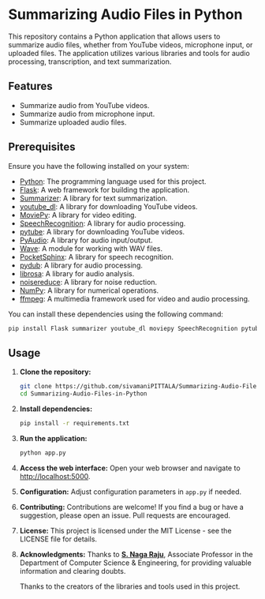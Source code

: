 # Summarizing Audio Files in Python

This repository contains a Python application that allows users to summarize audio files, whether from YouTube videos, microphone input, or uploaded files. The application utilizes various libraries and tools for audio processing, transcription, and text summarization.

## Features

- Summarize audio from YouTube videos.
- Summarize audio from microphone input.
- Summarize uploaded audio files.

## Prerequisites

Ensure you have the following installed on your system:

- [Python](https://www.python.org/downloads/): The programming language used for this project.
- [Flask](https://pypi.org/project/Flask/): A web framework for building the application.
- [Summarizer](https://pypi.org/project/summarizer/): A library for text summarization.
- [youtube_dl](https://pypi.org/project/youtube_dl/): A library for downloading YouTube videos.
- [MoviePy](https://pypi.org/project/moviepy/): A library for video editing.
- [SpeechRecognition](https://pypi.org/project/SpeechRecognition/): A library for audio processing.
- [pytube](https://pypi.org/project/pytube/): A library for downloading YouTube videos.
- [PyAudio](https://pypi.org/project/PyAudio/): A library for audio input/output.
- [Wave](https://docs.python.org/3/library/wave.html): A module for working with WAV files.
- [PocketSphinx](https://pypi.org/project/pocketsphinx/): A library for speech recognition.
- [pydub](https://pypi.org/project/pydub/): A library for audio processing.
- [librosa](https://pypi.org/project/librosa/): A library for audio analysis.
- [noisereduce](https://pypi.org/project/noisereduce/): A library for noise reduction.
- [NumPy](https://pypi.org/project/numpy/): A library for numerical operations.
- [ffmpeg](https://www.ffmpeg.org/): A multimedia framework used for video and audio processing.

You can install these dependencies using the following command:

```bash
pip install Flask summarizer youtube_dl moviepy SpeechRecognition pytube PyAudio pydub librosa noisereduce numpy
```

## Usage

1. **Clone the repository:**
    ```bash
    git clone https://github.com/sivamaniPITTALA/Summarizing-Audio-Files-in-Python.git
    cd Summarizing-Audio-Files-in-Python
    ```

2. **Install dependencies:**
    ```bash
    pip install -r requirements.txt
    ```

3. **Run the application:**
    ```bash
    python app.py
    ```

4. **Access the web interface:**
    Open your web browser and navigate to [http://localhost:5000](http://localhost:5000).

5. **Configuration:**
    Adjust configuration parameters in `app.py` if needed.

6. **Contributing:**
    Contributions are welcome! If you find a bug or have a suggestion, please open an issue. Pull requests are encouraged.

7. **License:**
    This project is licensed under the MIT License - see the LICENSE file for details.

8. **Acknowledgments:**
    Thanks to **[S. Naga Raju](https://www.kitsw.ac.in/departments/CSE/Faculty_profiles/S.Nagaraju.html)**, Associate Professor in the Department of Computer Science & Engineering, for providing valuable information and clearing doubts.

    Thanks to the creators of the libraries and tools used in this project.





